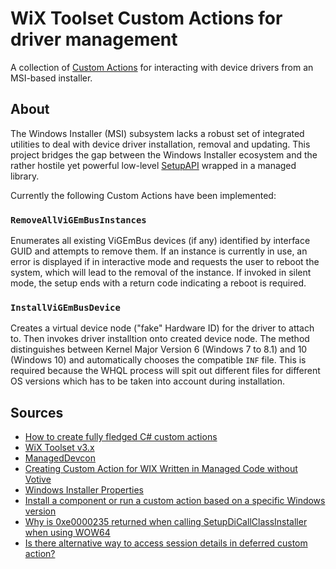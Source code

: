# WiX Toolset Custom Actions for driver management

A collection of [Custom Actions](https://docs.microsoft.com/en-us/windows/desktop/msi/custom-actions) for interacting with device drivers from an MSI-based installer.

## About

The Windows Installer (MSI) subsystem lacks a robust set of integrated utilities to deal with device driver installation, removal and updating. This project bridges the gap between the Windows Installer ecosystem and the rather hostile yet powerful low-level [SetupAPI](https://docs.microsoft.com/en-us/windows-hardware/drivers/install/setupapi) wrapped in a managed library.

Currently the following Custom Actions have been implemented:

### `RemoveAllViGEmBusInstances`

Enumerates all existing ViGEmBus devices (if any) identified by interface GUID and attempts to remove them. If an instance is currently in use, an error is displayed if in interactive mode and requests the user to reboot the system, which will lead to the removal of the instance. If invoked in silent mode, the setup ends with a return code indicating a reboot is required.

### `InstallViGEmBusDevice`

Creates a virtual device node ("fake" Hardware ID) for the driver to attach to. Then invokes driver installtion onto created device node. The method distinguishes between Kernel Major Version 6 (Windows 7 to 8.1) and 10 (Windows 10) and automatically chooses the compatible `INF` file. This is required because the WHQL process will spit out different files for different OS versions which has to be taken into account during installation.

## Sources

- [How to create fully fledged C# custom actions](https://www.advancedinstaller.com/user-guide/qa-c-sharp-ca.html)
- [WiX Toolset v3.x](https://github.com/wixtoolset/wix3)
- [ManagedDevcon](https://github.com/nefarius/ManagedDevcon)
- [Creating Custom Action for WIX Written in Managed Code without Votive](https://www.codeproject.com/Articles/132918/Creating-Custom-Action-for-WIX-Written-in-Managed)
- [Windows Installer Properties](https://www.advancedinstaller.com/user-guide/properties.html)
- [Install a component or run a custom action based on a specific Windows version](https://www.advancedinstaller.com/user-guide/qa-OS-dependent-install.html#windows-version)
- [Why is 0xe0000235 returned when calling SetupDiCallClassInstaller when using WOW64](https://social.msdn.microsoft.com/Forums/windowsdesktop/en-US/99d77dcc-c076-421e-92fc-c0261d0aa109/why-is-0xe0000235-returned-when-calling-setupdicallclassinstaller-when-using-wow64?forum=windowsgeneraldevelopmentissues)
- [Is there alternative way to access session details in deferred custom action?](https://stackoverflow.com/q/7306367)
